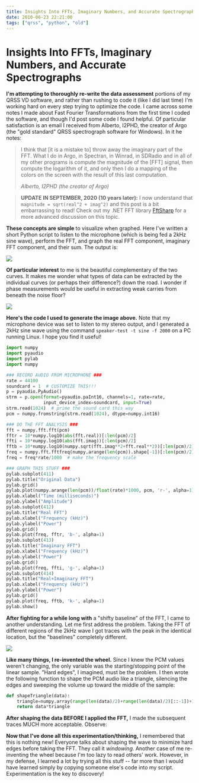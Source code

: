 ```yaml
---
title: Insights Into FFTs, Imaginary Numbers, and Accurate Spectrographs
date: 2010-06-23 22:21:00
tags: ["qrss", "python", "old"]
---
```


# Insights Into FFTs, Imaginary Numbers, and Accurate Spectrographs

__I'm attempting to thoroughly re-write the data assessment__ portions of my QRSS VD software, and rather than rushing to code it (like I did last time) I'm working hard on every step trying to optimize the code. I came across some notes I made about Fast Fourier Transformations from the first time I coded the software, and though I'd post some code I found helpful. Of particular satisfaction is an email I received from Alberto, I2PHD, the creator of Argo (the "gold standard" QRSS spectrograph software for Windows). In it he notes:

<blockquote class="wp-block-quote"><p>I think that [it is a mistake to] throw away the imaginary part of the FFT. What I do in Argo, in Spectran, in Winrad, in SDRadio and in all of my other programs is compute the magnitude of the [FFT] signal, then compute the logarithm of it, and only then I do a mapping of the colors on the screen with the result of this last computation.</p><cite> Alberto, I2PHD (the creator of Argo)</cite></blockquote>

> __UPDATE IN SEPTEMBER, 2020 (10 years later):__ I now understand that `magnitude = sqrt(real^2 + imag^2)` and this post is a bit embarrassing to read! Check out my .NET FFT library [FftSharp](https://github.com/swharden/FftSharp) for a more advanced discussion on this topic.

__These concepts are simple__ to visualize when graphed. Here I've written a short Python script to listen to the microphone (which is being fed a 2kHz sine wave), perform the FFT, and graph the real FFT component, imaginary FFT component, and their sum. The output is:

<div class="text-center">

[![](https://swharden.com/static/2010/06/23/real_imaginary_fft_pcm_thumb.jpg)](https://swharden.com/static/2010/06/23/real_imaginary_fft_pcm.png)

</div>

__Of particular interest__ to me is the beautiful complementary of the two curves. It makes me wonder what types of data can be extracted by the individual curves (or perhaps their difference?) down the road. I wonder if phase measurements would be useful in extracting weak carries from beneath the noise floor?

<div class="text-center">

[![](https://swharden.com/static/2010/06/23/fft_base2_thumb.jpg)](https://swharden.com/static/2010/06/23/fft_base2.png)

</div>

__Here's the code I used to generate the image above.__ Note that my microphone device was set to listen to my stereo output, and I generated a 2kHz sine wave using the command `` speaker-test -t sine -f 2000 `` on a PC running Linux. I hope you find it useful!

```python
import numpy
import pyaudio
import pylab
import numpy

### RECORD AUDIO FROM MICROPHONE ###
rate = 44100
soundcard = 1  # CUSTOMIZE THIS!!!
p = pyaudio.PyAudio()
strm = p.open(format=pyaudio.paInt16, channels=1, rate=rate,
              input_device_index=soundcard, input=True)
strm.read(1024)  # prime the sound card this way
pcm = numpy.fromstring(strm.read(1024), dtype=numpy.int16)

### DO THE FFT ANALYSIS ###
fft = numpy.fft.fft(pcm)
fftr = 10*numpy.log10(abs(fft.real))[:len(pcm)/2]
ffti = 10*numpy.log10(abs(fft.imag))[:len(pcm)/2]
fftb = 10*numpy.log10(numpy.sqrt(fft.imag**2+fft.real**2))[:len(pcm)/2]
freq = numpy.fft.fftfreq(numpy.arange(len(pcm)).shape[-1])[:len(pcm)/2]
freq = freq*rate/1000  # make the frequency scale

### GRAPH THIS STUFF ###
pylab.subplot(411)
pylab.title("Original Data")
pylab.grid()
pylab.plot(numpy.arange(len(pcm))/float(rate)*1000, pcm, 'r-', alpha=1)
pylab.xlabel("Time (milliseconds)")
pylab.ylabel("Amplitude")
pylab.subplot(412)
pylab.title("Real FFT")
pylab.xlabel("Frequency (kHz)")
pylab.ylabel("Power")
pylab.grid()
pylab.plot(freq, fftr, 'b-', alpha=1)
pylab.subplot(413)
pylab.title("Imaginary FFT")
pylab.xlabel("Frequency (kHz)")
pylab.ylabel("Power")
pylab.grid()
pylab.plot(freq, ffti, 'g-', alpha=1)
pylab.subplot(414)
pylab.title("Real+Imaginary FFT")
pylab.xlabel("Frequency (kHz)")
pylab.ylabel("Power")
pylab.grid()
pylab.plot(freq, fftb, 'k-', alpha=1)
pylab.show()
```

__After fighting for a while long with__ a "shifty baseline" of the FFT, I came to another understanding. Let me first address the problem. Taking the FFT of different regions of the 2kHz wave I got traces with the peak in the identical location, but the "baselines" completely different.

<div class="text-center">

[![](https://swharden.com/static/2010/06/23/fft_base3_thumb.jpg)](https://swharden.com/static/2010/06/23/fft_base3.png)

</div>

__Like many things, I re-invented the wheel.__ Since I knew the PCM values weren't changing, the only variable was the starting/stopping point of the linear sample. "Hard edges", I imagined, must be the problem. I then wrote the following function to shape the PCM audio like a triangle, silencing the edges and sweeping the volume up toward the middle of the sample:

```python
def shapeTriangle(data):
    triangle=numpy.array(range(len(data)/2)+range(len(data)/2)[::-1])+1
    return data*triangle
```

__After shaping the data BEFORE I applied the FFT,__ I made the subsequent traces MUCH more acceptable. Observe:

__Now that I've done all this experimentation/thinking,__ I remembered that this is nothing new! Everyone talks about shaping the wave to minimize hard edges before taking the FFT. They call it _windowing._ Another case of me re-inventing the wheel because I'm too lazy to read others' work. However, in my defense, I learned a lot by trying all this stuff -- far more than I would have learned simply by copying someone else's code into my script. Experimentation is the key to discovery!
